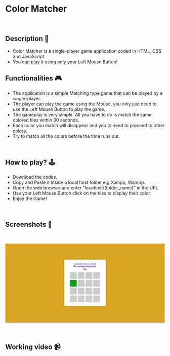 # **Color Matcher**

<br>

## **Description 📃** 

- Color Matcher is a single-player game application coded in HTML, CSS and JavaScript.
- You can play it using only your Left Mouse Button!

## **Functionalities 🎮** 

- The application is a simple Matching type game that can be played by a single-player.
- The player can play the game using the Mouse, you only just need to use the Left Mouse Button to play the game.
- The gameplay is very simple. All you have to do is match the same colored tiles within 30 seconds.
- Each color you match will disappear and you to need to proceed to other colors.
- Try to match all the colors before the time runs out.

<br>

## **How to play? 🕹️**

- Download the codes.
- Copy and Paste it inside a local host folder e.g Xampp, Wampp.
- Open the web browser and enter "locahost/(folder_name)" in the URL
- Use your Left Mouse Button click on the tiles to display their color.
- Enjoy the Game!

<br>

## **Screenshots 📸**

<br>

![image](../../assets/images/Color_Matcher.png)



<br>


## **Working video 📹**
<!-- add your working video over here -->
